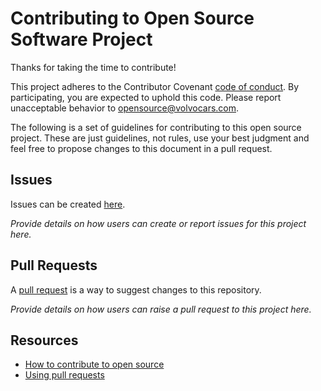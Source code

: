 # Contributing to Open Source Software Project

Thanks for taking the time to contribute!

This project adheres to the Contributor Covenant [code of conduct](.github/CODE_OF_CONDUCT.md). By participating, you are expected to uphold this code. Please report unacceptable behavior to opensource@volvocars.com.

The following is a set of guidelines for contributing to this open source project. These are just guidelines, not rules, use your best judgment and feel free to propose changes to this document in a pull request.

## Issues

Issues can be created [here](https://github.com/volvo-cars/open-source-software-template/issues/new).

_Provide details on how users can create or report issues for this project here._

## Pull Requests

A [pull request](https://docs.github.com/en/github/collaborating-with-issues-and-pull-requests/about-pull-requests) is a way to suggest changes to this repository.

_Provide details on how users can raise a pull request to this project here._

## Resources

- [How to contribute to open source](https://opensource.guide/how-to-contribute/)
- [Using pull requests](https://help.github.com/articles/about-pull-requests/)
